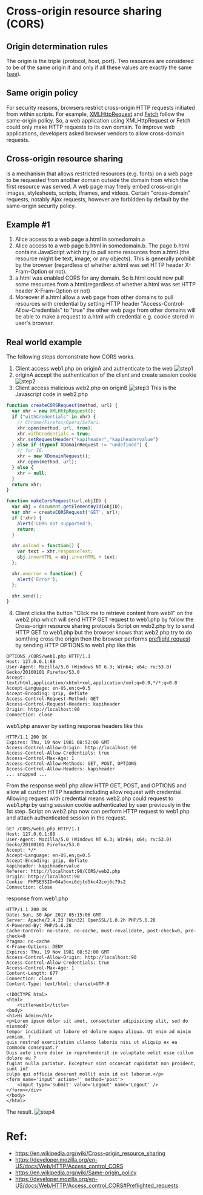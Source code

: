 # Cross-origin resource sharing (CORS)
## Origin determination rules
The origin is the triple {protocol, host, port}. Two resources are considered to be of the same origin if and only if all these values are exactly the same ([see](https://en.wikipedia.org/wiki/Same-origin_policy#Origin_determination_rules)).

## Same origin policy
For security reasons, browsers restrict cross-origin HTTP requests initiated from within scripts. For example, [XMLHttpRequest](https://developer.mozilla.org/en-US/docs/Web/API/XMLHttpRequest) and [Fetch](https://developer.mozilla.org/en-US/docs/Web/API/Fetch_API) follow the same-origin policy. So, a web application using XMLHttpRequest or Fetch could only make HTTP requests to its own domain. To improve web applications, developers asked browser vendors to allow cross-domain requests.

## Cross-origin resource sharing
is a mechanism that allows restricted resources (e.g. fonts) on a web page to be requested from another domain outside the domain from which the first resource was served. A web page may freely embed cross-origin images, stylesheets, scripts, iframes, and videos. Certain "cross-domain" requests, notably Ajax requests, however are forbidden by default by the same-origin security policy.

## Example #1
1. Alice access to a web page a.html in somedomain.a
2. Alice access to a web page b.html in somedomain.b. The page b.html contains JavaScript which try to pull some resources from a.html (the resource might be text, image, or any objects). This is generally prohibit by the browser (regardless of whether a.html was set HTTP header X-Fram-Option or not).
3. a.html was enabled CORS for any domain. So b.html could now pull some resources from a.html(regardless of whether a.html was set HTTP header X-Fram-Option or not) 
4. Moreover if a.html allow a web page from other domains to pull resources with credential by setting HTTP header "Access-Control-Allow-Credentials" to "true" the other web page from other domains will be able to make a request to a.html with credential e.g. cookie stored in user's browser.

## Real world example
The following steps demonstrate how CORS works.
1. Client access web1.php on originA and authenticate to the web
![step1](kapifiles/step1.png)
2. originA accept the authentication of the client and create session cookie
![step2](kapifiles/step2.png)
3. Client access malicious web2.php on originB
![step3](kapifiles/step3.png)
This is the Javascript code in web2.php
```javascript
function createCORSRequest(method, url) {
  var xhr = new XMLHttpRequest();
  if ("withCredentials" in xhr) {
    // Chrome/Firefox/Opera/Safari.
    xhr.open(method, url, true);
    xhr.withCredentials = true;
    xhr.setRequestHeader("kapiheader","kapiheadervalue")
  } else if (typeof XDomainRequest != "undefined") {
    // for IE.
    xhr = new XDomainRequest();
    xhr.open(method, url);
  } else {
    xhr = null;
  }
  return xhr;
}

function makeCorsRequest(url,objID) {
  var obj = document.getElementById(objID);
  var xhr = createCORSRequest('GET', url);
  if (!xhr) {
    alert('CORS not supported');
    return;
  }

  xhr.onload = function() {
    var text = xhr.responseText;
    obj.innerHTML = obj.innerHTML + text;
  };

  xhr.onerror = function() {
    alert('Error');
  };

  xhr.send();
}
```
4. Client clicks the button "Click me to retrieve content from web1" on the web2.php which will send HTTP GET request to web1.php by follow the Cross-origin resource sharing protocols
Script on web2.php try to send HTTP GET to web1.php but the browser knows that web2.php try to do somthing cross the origin then the browser performs [preflight request](https://developer.mozilla.org/en-US/docs/Web/HTTP/Access_control_CORS#Preflighted_requests) by sending HTTP OPTIONS to web1.php like this
```
OPTIONS /CORS/web1.php HTTP/1.1
Host: 127.0.0.1:88
User-Agent: Mozilla/5.0 (Windows NT 6.3; Win64; x64; rv:53.0) Gecko/20100101 Firefox/53.0
Accept: text/html,application/xhtml+xml,application/xml;q=0.9,*/*;q=0.8
Accept-Language: en-US,en;q=0.5
Accept-Encoding: gzip, deflate
Access-Control-Request-Method: GET
Access-Control-Request-Headers: kapiheader
Origin: http://localhost:90
Connection: close
```
web1.php answer by setting response headers like this
```
HTTP/1.1 200 OK
Expires: Thu, 19 Nov 1981 08:52:00 GMT
Access-Control-Allow-Origin: http://localhost:90
Access-Control-Allow-Credentials: true
Access-Control-Max-Age: 1
Access-Control-Allow-Methods: GET, POST, OPTIONS
Access-Control-Allow-Headers: kapiheader
... snipped ...
```
From the response web1.php allow HTTP GET, POST, and OPTIONS and allow all custom HTTP headers including allow request with credential. Allowing request with credential means web2.php could request to web1.php by using session cookie authenticated by user previously in the 1st step. Script on web2.php now can perform HTTP request to web1.php and attach authenticated session in the request.
```
GET /CORS/web1.php HTTP/1.1
Host: 127.0.0.1:88
User-Agent: Mozilla/5.0 (Windows NT 6.3; Win64; x64; rv:53.0) Gecko/20100101 Firefox/53.0
Accept: */*
Accept-Language: en-US,en;q=0.5
Accept-Encoding: gzip, deflate
kapiheader: kapiheadervalue
Referer: http://localhost:90/CORS/web2.php
Origin: http://localhost:90
Cookie: PHPSESSID=04a5ovi6djtd5kc42coj6c79s2
Connection: close
```

response from web1.php
```
HTTP/1.1 200 OK
Date: Sun, 30 Apr 2017 05:15:06 GMT
Server: Apache/2.4.23 (Win32) OpenSSL/1.0.2h PHP/5.6.28
X-Powered-By: PHP/5.6.28
Cache-Control: no-store, no-cache, must-revalidate, post-check=0, pre-check=0
Pragma: no-cache
X-Frame-Options: DENY
Expires: Thu, 19 Nov 1981 08:52:00 GMT
Access-Control-Allow-Origin: http://localhost:90
Access-Control-Allow-Credentials: true
Access-Control-Max-Age: 1
Content-Length: 677
Connection: close
Content-Type: text/html; charset=UTF-8

<!DOCTYPE html>
<html>
	<title>web1</title>
<body>
<h1>Hi Admin</h1>
<p>Lorem ipsum dolor sit amet, consectetur adipisicing elit, sed do eiusmod?
tempor incididunt ut labore et dolore magna aliqua. Ut enim ad minim veniam, ?
quis nostrud exercitation ullamco laboris nisi ut aliquip ex ea commodo consequat.?
Duis aute irure dolor in reprehenderit in voluptate velit esse cillum dolore eu ?
fugiat nulla pariatur. Excepteur sint occaecat cupidatat non proident, sunt in?
culpa qui officia deserunt mollit anim id est laborum.</p> 
<form name='input' action='' method='post'>
    <input type='submit' value='Logout' name='Logout' />
</form></div>
</body>
</html> 
```

The result. ![step4](kapifiles/step4.png)

# Ref:
* https://en.wikipedia.org/wiki/Cross-origin_resource_sharing
* https://developer.mozilla.org/en-US/docs/Web/HTTP/Access_control_CORS
* https://en.wikipedia.org/wiki/Same-origin_policy
* https://developer.mozilla.org/en-US/docs/Web/HTTP/Access_control_CORS#Preflighted_requests